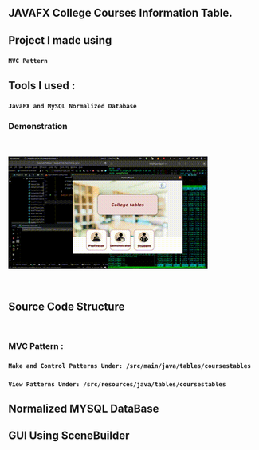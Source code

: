 ## JAVAFX College Courses Information Table.

## Project I made using 
#### `MVC Pattern` <br/>

## Tools I used : 
#### `JavaFX and MySQL Normalized Database`

### Demonstration

<br/><br/>
![GIF](demonstrationImages/demo28Seconds.gif)
<!-- ![Demo Photos](demonstrationImages/image.png)  <br/>
![Demo Photos](demonstrationImages/image2.png)  <br/>
![Demo Photos](demonstrationImages/image7.png)  <br/> -->
<br/>

## Source Code Structure

<br/>

### MVC Pattern :<br/>

#### `Make and Control Patterns Under: /src/main/java/tables/coursestables` 
#### `View Patterns Under: /src/resources/java/tables/coursestables`


## Normalized MYSQL DataBase

## GUI Using SceneBuilder
